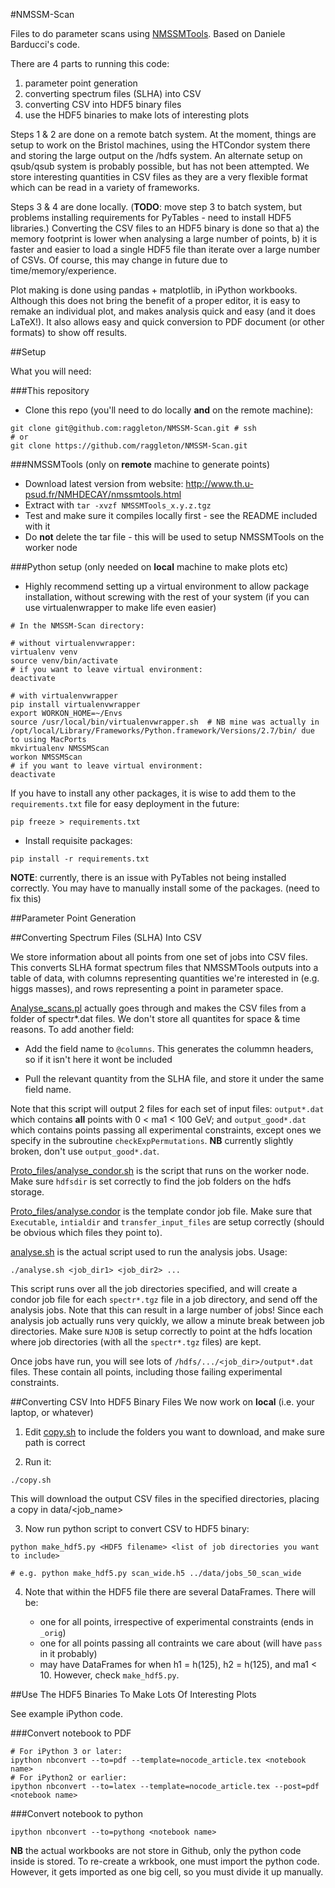#NMSSM-Scan

Files to do parameter scans using [NMSSMTools](http://www.th.u-psud.fr/NMHDECAY/nmssmtools.html). Based on Daniele Barducci's code.

There are 4 parts to running this code:

1) parameter point generation
2) converting spectrum files (SLHA) into CSV
3) converting CSV into HDF5 binary files
4) use the HDF5 binaries to make lots of interesting plots

Steps 1 & 2 are done on a remote batch system. At the moment, things are setup to work on the Bristol machines, using the HTCondor system there and storing the large output on the /hdfs system. An alternate setup on qsub/qsub system is probably possible, but has not been attempted. We store interesting quantities in CSV files as they are a very flexible format which can be read in a variety of frameworks.

Steps 3 & 4 are done locally. (**TODO**: move step 3 to batch system, but problems installing requirements for PyTables - need to install HDF5 libraries.) Converting the CSV files to an HDF5 binary is done so that a) the memory footprint is lower when analysing a large number of points, b) it is faster and easier to load a single HDF5 file than iterate over a large number of CSVs. Of course, this may change in future due to time/memory/experience.

Plot making is done using pandas + matplotlib, in iPython workbooks. Although this does not bring the benefit of a proper editor, it is easy to remake an individual plot, and makes analysis quick and easy (and it does LaTeX!). It also allows easy and quick conversion to PDF document (or other formats) to show off results.

##Setup

What you will need:

###This repository
- Clone this repo (you'll need to do locally **and** on the remote machine):
```
git clone git@github.com:raggleton/NMSSM-Scan.git # ssh
# or
git clone https://github.com/raggleton/NMSSM-Scan.git
```

###NMSSMTools
(only on **remote** machine to generate points)
- Download latest version from website: http://www.th.u-psud.fr/NMHDECAY/nmssmtools.html
- Extract with `tar -xvzf NMSSMTools_x.y.z.tgz`
- Test and make sure it compiles locally first - see the README included with it
- Do **not** delete the tar file - this will be used to setup NMSSMTools on the worker node

###Python setup
(only needed on **local** machine to make plots etc)

- Highly recommend setting up a virtual environment to allow package installation, without screwing with the rest of your system (if you can use virtualenwrapper to make life even easier)
```
# In the NMSSM-Scan directory:

# without virtualenvwrapper:
virtualenv venv
source venv/bin/activate
# if you want to leave virtual environment:
deactivate

# with virtualenvwrapper
pip install virtualenvwrapper
export WORKON_HOME=~/Envs
source /usr/local/bin/virtualenvwrapper.sh  # NB mine was actually in /opt/local/Library/Frameworks/Python.framework/Versions/2.7/bin/ due to using MacPorts
mkvirtualenv NMSSMScan
workon NMSSMScan
# if you want to leave virtual environment:
deactivate
```

If you have to install any other packages, it is wise to add them to the `requirements.txt` file for easy deployment in the future:
```
pip freeze > requirements.txt
```

- Install requisite packages:
```
pip install -r requirements.txt
```

**NOTE**: currently, there is an issue with PyTables not being installed correctly. You may have to manually install some of the packages. (need to fix this)

##Parameter Point Generation


##Converting Spectrum Files (SLHA) Into CSV

We store information about all points from one set of jobs into CSV files. This converts SLHA format spectrum files that NMSSMTools outputs into a table of data, with columns representing quantities we're interested in (e.g. higgs masses), and rows representing a point in parameter space.

[Analyse_scans.pl](analyse_scans.pl) actually goes through and makes the CSV files from a folder of spectr*.dat files. We don't store all quantites for space & time reasons. To add another field:

- Add the field name to `@columns`. This generates the colummn headers, so if it isn't here it wont be included

- Pull the relevant quantity from the SLHA file, and store it under the same field name.

Note that this script will output 2 files for each set of input files: `output*.dat` which contains **all** points with 0 < ma1 < 100 GeV; and `output_good*.dat` which contains points passing all experimental constraints, except ones we specify in the subroutine `checkExpPermutations`. **NB** currently slightly broken, don't use `output_good*.dat`.

[Proto_files/analyse_condor.sh](Proto_files/analyse_condor.sh) is the script that runs on the worker node. Make sure `hdfsdir` is set correctly to find the job folders on the hdfs storage.

[Proto_files/analyse.condor](Proto_files/analyse.condor) is the template condor job file. Make sure that `Executable`, `intialdir` and `transfer_input_files` are setup correctly (should be obvious which files they point to).

[analyse.sh](analyse.sh) is the actual script used to run the analysis jobs. Usage:
```
./analyse.sh <job_dir1> <job_dir2> ...
```
This script runs over all the job directories specified, and will create a condor job file for each `spectr*.tgz` file in a job directory, and send off the analysis jobs. Note that this can result in a large number of jobs! Since each analysis job actually runs very quickly, we allow a minute break between job directories. Make sure `NJOB` is setup correctly to point at the hdfs location where job directories (with all the `spectr*.tgz` files) are kept.

Once jobs have run, you will see lots of `/hdfs/.../<job_dir>/output*.dat` files. These contain all points, including those failing experimental constraints.

##Converting CSV Into HDF5 Binary Files
We now work on **local** (i.e. your laptop, or whatever)

1) Edit [copy.sh](copy.sh) to include the folders you want to download, and make sure path is correct

2) Run it:
```
./copy.sh
```

This will download the output CSV files in the specified directories, placing a copy in data/<job_name>

3) Now run python script to convert CSV to HDF5 binary:

```
python make_hdf5.py <HDF5 filename> <list of job directories you want to include>

# e.g. python make_hdf5.py scan_wide.h5 ../data/jobs_50_scan_wide
```

4) Note that within the HDF5 file there are several DataFrames. There will be:

    - one for all points, irrespective of experimental constraints (ends in `_orig`)
    - one for all points passing all contraints we care about (will have `pass` in it probably)
    - may have DataFrames for when h1 = h(125), h2 = h(125), and ma1 < 10. However, check `make_hdf5.py`.

##Use The HDF5 Binaries To Make Lots Of Interesting Plots

See example iPython code.

###Convert notebook to PDF

```
# For iPython 3 or later:
ipython nbconvert --to=pdf --template=nocode_article.tex <notebook name>
# For iPython2 or earlier:
ipython nbconvert --to=latex --template=nocode_article.tex --post=pdf <notebook name>
```

###Convert notebook to python

```
ipython nbconvert --to=pythong <notebook name>
```
**NB** the actual workbooks are not store in Github, only the python code inside is stored. To re-create a wrkbook, one must import the python code. However, it gets imported as one big cell, so you must divide it up manually.